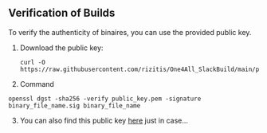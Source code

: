 ## Verification of Builds

To verify the authenticity of binaires, you can use the provided public key. 

1. Download the public key:
   ```
   curl -O https://raw.githubusercontent.com/rizitis/One4All_SlackBuild/main/public.key/public_key.pem
   ```
2.  Command
```
openssl dgst -sha256 -verify public_key.pem -signature binary_file_name.sig binary_file_name
```
3. You can also find this public key  [here](https://gitlab.gnome.org/rizitis/public.key/-/raw/main/public_key.pem%20) just in case...